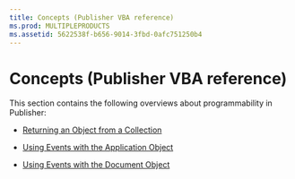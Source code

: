 ```yaml
---
title: Concepts (Publisher VBA reference)
ms.prod: MULTIPLEPRODUCTS
ms.assetid: 5622538f-b656-9014-3fbd-0afc751250b4
---
```



# Concepts (Publisher VBA reference)

This section contains the following overviews about programmability in Publisher:


-  [Returning an Object from a Collection](returning-an-object-from-a-collection-publisher.md)
    
-  [Using Events with the Application Object](using-events-with-the-application-object-publisher.md)
    
-  [Using Events with the Document Object](using-events-with-the-document-object-publisher.md)
    

